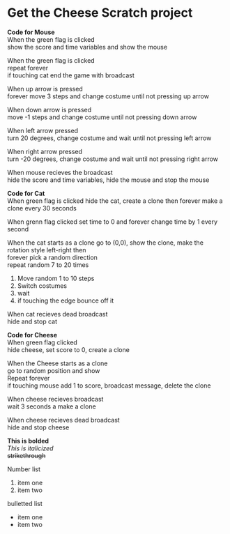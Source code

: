 # Get the Cheese Scratch project


**Code for Mouse** <br>
When the green flag is clicked<br>
show the score and time variables and show the mouse


When the green flag is clicked<br> 
repeat forever<br> 
if touching cat end the game with broadcast


When up arrow is pressed <br>
forever move 3 steps and change costume until not pressing up arrow


When down arrow is pressed<br> 
move -1 steps and change costume until not pressing down arrow


When left arrow pressed<br> 
turn 20 degrees, change costume and wait until not pressing left arrow 


When right arrow pressed<br>
turn -20 degrees, change costume and wait until not pressing right arrow 


When mouse recieves the broadcast<br>
hide the score and time variables, hide the mouse and stop the mouse


**Code for Cat**<br>
When green flag is clicked hide the cat, create a clone then forever make a clone every 30 seconds


When grenn flag clicked set time to 0 and forever change time by 1 every second


When the cat starts as a clone go to (0,0), show the clone, make the rotation style left-right then<br>
forever pick a random direction<br>
repeat random 7 to 20 times
1. Move random 1 to 10 steps
2. Switch costumes
3. wait
4. if touching the edge bounce off it

When cat recieves dead broadcast<br>
hide and stop cat

**Code for Cheese**<br>
When green flag clicked<br>
hide cheese, set score to 0, create a clone


When the Cheese starts as a clone<br>
go to random position and show<br>
Repeat forever<br>
if touching mouse add 1 to score, broadcast message, delete the clone


When cheese recieves broadcast<br>
wait 3 seconds a make a clone


When cheese recieves dead broadcast<br>
hide and stop cheese

**This is bolded** <br>
*This is italicized* <br>
~~strikethrough~~


Number list
1. item one
2. item two

bulletted list
* item one
* item two
